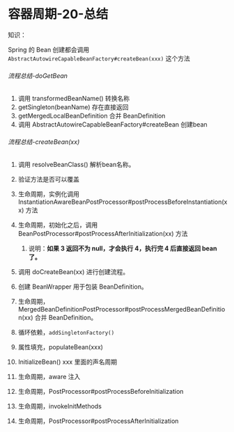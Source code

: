 # 容器周期-20-总结



知识：

Spring 的 Bean 创建都会调用 `AbstractAutowireCapableBeanFactory#createBean(xxx)` 这个方法





###### 流程总结-doGetBean

1. 调用 transformedBeanName() 转换名称
2. getSingleton(beanName) 存在直接返回
3. getMergedLocalBeanDefinition 合并 BeanDefinition
4. 调用 AbstractAutowireCapableBeanFactory#createBean 创建bean



###### 流程总结-createBean(xx)

1. 调用 resolveBeanClass() 解析bean名称。
2. 验证方法是否可以覆盖
3. 生命周期，实例化调用 InstantiationAwareBeanPostProcessor#postProcessBeforeInstantiation(xx) 方法
4. 生命周期，初始化之后，调用 BeanPostProcessor#postProcessAfterInitialization(xx) 方法
   1. 说明：**如果 3 返回不为 null，才会执行 4，执行完 4 后直接返回 bean 了。**

5. 调用 doCreateBean(xx) 进行创建流程。

6. 创建 BeanWrapper 用于包装 BeanDefinition。

7. 生命周期，MergedBeanDefinitionPostProcessor#postProcessMergedBeanDefinition(xx) 合并 BeanDefinition。

8. 循环依赖，`addSingletonFactory()` 

9. 属性填充，populateBean(xxx)

10. InitializeBean() xxx 里面的声名周期

11. 生命周期，aware 注入

12. 生命周期，PostProcessor#postProcessBeforeInitialization

13. 生命周期，invokeInitMethods

14. 生命周期，PostProcessor#postProcessAfterInitialization 

    

